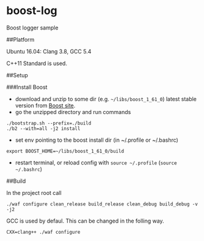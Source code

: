 # boost-log
Boost logger sample

##Platform

Ubuntu 16.04: Clang 3.8, GCC 5.4

C++11 Standard is used.

##Setup

###Install Boost

- download and unzip to some dir (e.g. `~/libs/boost_1_61_0`) latest stable version from [Boost site](http://www.boost.org/).
- go the unzipped directory and run commands

```
./bootstrap.sh --prefix=./build
./b2 --with=all -j2 install
```
- set env pointing to the boost install dir (in ~/.profile or ~/.bashrc)

`export BOOST_HOME=~/libs/boost_1_61_0/build`

- restart terminal, or reload config with `source ~/.profile` (`source ~/.bashrc`)

##Build

In the project root call

`./waf configure clean_release build_release clean_debug build_debug -v -j2`

GCC is used by defaul. This can be changed in the folling way.

`CXX=clang++ ./waf configure`

